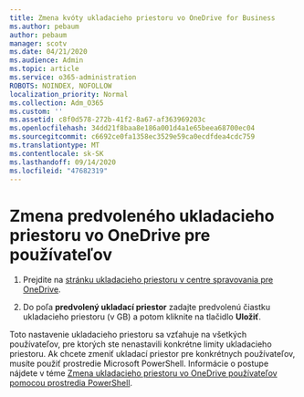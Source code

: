```yaml
---
title: Zmena kvóty ukladacieho priestoru vo OneDrive for Business
ms.author: pebaum
author: pebaum
manager: scotv
ms.date: 04/21/2020
ms.audience: Admin
ms.topic: article
ms.service: o365-administration
ROBOTS: NOINDEX, NOFOLLOW
localization_priority: Normal
ms.collection: Adm_O365
ms.custom: ''
ms.assetid: c8f0d578-272b-41f2-8a67-af363969203c
ms.openlocfilehash: 34dd21f8baa8e186a001d4a1e65beea68700ec04
ms.sourcegitcommit: c6692ce0fa1358ec3529e59ca0ecdfdea4cdc759
ms.translationtype: MT
ms.contentlocale: sk-SK
ms.lasthandoff: 09/14/2020
ms.locfileid: "47682319"
---
```

# <a name="change-the-default-onedrive-storage-space-for-your-users"></a>Zmena predvoleného ukladacieho priestoru vo OneDrive pre používateľov

1. Prejdite na [stránku ukladacieho priestoru v centre spravovania pre OneDrive](https://admin.onedrive.com/?v=StorageSettings).
    
2. Do poľa **predvolený ukladací priestor** zadajte predvolenú čiastku ukladacieho priestoru (v GB) a potom kliknite na tlačidlo **Uložiť**.
    
Toto nastavenie ukladacieho priestoru sa vzťahuje na všetkých používateľov, pre ktorých ste nenastavili konkrétne limity ukladacieho priestoru. Ak chcete zmeniť ukladací priestor pre konkrétnych používateľov, musíte použiť prostredie Microsoft PowerShell. Informácie o postupe nájdete v téme [Zmena ukladacieho priestoru vo OneDrive používateľov pomocou prostredia PowerShell](https://go.microsoft.com/fwlink/?linkid=866402).
  

